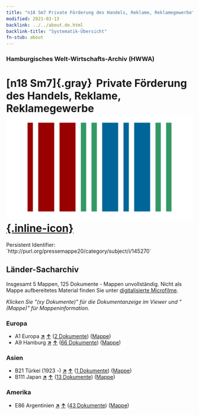 ```yaml
---
title: "n18 Sm7 Private Förderung des Handels, Reklame, Reklamegewerbe"
modified: 2021-03-13
backlink: ../../about.de.html
backlink-title: "Systematik-Übersicht"
fn-stub: about
---
```


### Hamburgisches Welt-Wirtschafts-Archiv (HWWA)

# [n18 Sm7]{.gray}&#8201; Private Förderung des Handels, Reklame, Reklamegewerbe &#160; [![Wikidata](/images/Wikidata-logo.svg "Wikidata"){.inline-icon}](http://www.wikidata.org/entity/Q104710929)

<div class="hint">Persistent Identifier: `http://purl.org/pressemappe20/category/subject/i/145270`</div>







## Länder-Sacharchiv




Insgesamt 5 Mappen, 125 Dokumente - Mappen unvollständig.
Nicht als Mappe aufbereitetes Material finden Sie unter [digitalisierte Microfilme](/film/h1_sh.de.html).

_Klicken Sie "(xy Dokumente)" für die Dokumentanzeige im Viewer und "(Mappe)" für Mappeninformation._




### Europa

- A1 Europa [**&nearr;**](../../../geo/i/140892/about.de.html "Europa (alle Mappen)") [**&uarr;**](../../../geo/about.de.html#A1 "Ländersystematik") (<a href="https://pm20.zbw.eu/iiifview/folder/sh/140892,145270" title="über: Europa : Private Förderung des Handels, Reklame, Reklamegewerbe" target="_blank">2 Dokumente</a>) ([Mappe](../../../../folder/sh/1408xx/140892/1452xx/145270/about.de.html))
- A9 Hamburg [**&nearr;**](../../../geo/i/140905/about.de.html "Hamburg (alle Mappen)") [**&uarr;**](../../../geo/about.de.html#A9 "Ländersystematik") (<a href="https://pm20.zbw.eu/iiifview/folder/sh/140905,145270" title="über: Hamburg : Private Förderung des Handels, Reklame, Reklamegewerbe" target="_blank">66 Dokumente</a>) ([Mappe](../../../../folder/sh/1409xx/140905/1452xx/145270/about.de.html))

### Asien

- B21 Türkei (1923 -) [**&nearr;**](../../../geo/i/141111/about.de.html "Türkei (1923 -) (alle Mappen)") [**&uarr;**](../../../geo/about.de.html#B21 "Ländersystematik") (<a href="https://pm20.zbw.eu/iiifview/folder/sh/141111,145270" title="über: Türkei (1923 -) : Private Förderung des Handels, Reklame, Reklamegewerbe" target="_blank">1 Dokumente</a>) ([Mappe](../../../../folder/sh/1411xx/141111/1452xx/145270/about.de.html))
- B111 Japan [**&nearr;**](../../../geo/i/141272/about.de.html "Japan (alle Mappen)") [**&uarr;**](../../../geo/about.de.html#B111 "Ländersystematik") (<a href="https://pm20.zbw.eu/iiifview/folder/sh/141272,145270" title="über: Japan : Private Förderung des Handels, Reklame, Reklamegewerbe" target="_blank">13 Dokumente</a>) ([Mappe](../../../../folder/sh/1412xx/141272/1452xx/145270/about.de.html))

### Amerika

- E86 Argentinien [**&nearr;**](../../../geo/i/141692/about.de.html "Argentinien (alle Mappen)") [**&uarr;**](../../../geo/about.de.html#E86 "Ländersystematik") (<a href="https://pm20.zbw.eu/iiifview/folder/sh/141692,145270" title="über: Argentinien : Private Förderung des Handels, Reklame, Reklamegewerbe" target="_blank">43 Dokumente</a>) ([Mappe](../../../../folder/sh/1416xx/141692/1452xx/145270/about.de.html))








